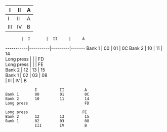 I | II | A
---|---|-----
I | II | A
III | IV | B
 
    
           |  I       |  II     |     A
-----------|----------|---------|-------
Bank 1     |  00      |   01    |     0C
Bank 2     |  10      |   11    |     14   
Long press |          |         |     FD   
Long press |          |         |     FE   
Bank 2     |  12      |   13    |     15   
Bank 1     |  02      |   03    |     08   
           |  III     |   IV    |     B   

    

```
             I          II         A
Bank 1       00         01         0C
Bank 2       10         11         14
Long press                         FD

Long press                        FE
Bank 2       12         13         15
Bank 1       02         03         08
             III        IV         B
```
